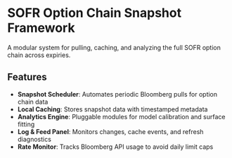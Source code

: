 # SOFR Option Chain Snapshot Framework

A modular system for pulling, caching, and analyzing the full SOFR option chain across expiries.

## Features

- **Snapshot Scheduler**: Automates periodic Bloomberg pulls for option chain data
- **Local Caching**: Stores snapshot data with timestamped metadata
- **Analytics Engine**: Pluggable modules for model calibration and surface fitting
- **Log & Feed Panel**: Monitors changes, cache events, and refresh diagnostics
- **Rate Monitor**: Tracks Bloomberg API usage to avoid daily limit caps

